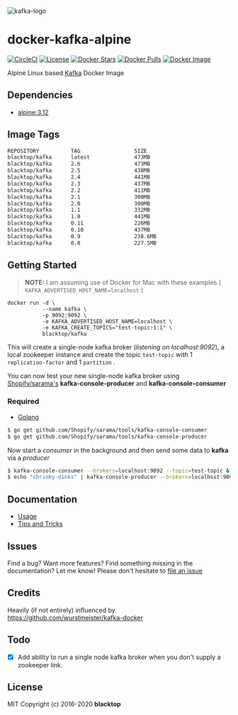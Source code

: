 ![kafka-logo](https://raw.githubusercontent.com/blacktop/docker-kafka-alpine/master/docs/kafka-logo.png)

# docker-kafka-alpine

[![CircleCI](https://circleci.com/gh/blacktop/docker-kafka-alpine.png?style=shield)](https://circleci.com/gh/blacktop/docker-kafka-alpine) [![License](http://img.shields.io/:license-mit-blue.svg)](http://doge.mit-license.org) [![Docker Stars](https://img.shields.io/docker/stars/blacktop/kafka.svg)](https://hub.docker.com/r/blacktop/kafka/) [![Docker Pulls](https://img.shields.io/docker/pulls/blacktop/kafka.svg)](https://hub.docker.com/r/blacktop/kafka/) [![Docker Image](https://img.shields.io/badge/docker%20image-473MB-blue.svg)](https://hub.docker.com/r/blacktop/kafka/)

Alpine Linux based [Kafka](http://kafka.apache.org/downloads.html) Docker Image

## Dependencies

* [alpine:3.12](https://hub.docker.com/_/alpine/)

## Image Tags

``` bash
REPOSITORY          TAG                 SIZE
blacktop/kafka      latest              473MB
blacktop/kafka      2.6                 473MB
blacktop/kafka      2.5                 438MB
blacktop/kafka      2.4                 441MB
blacktop/kafka      2.3                 437MB
blacktop/kafka      2.2                 411MB
blacktop/kafka      2.1                 300MB
blacktop/kafka      2.0                 300MB
blacktop/kafka      1.1                 332MB
blacktop/kafka      1.0                 441MB
blacktop/kafka      0.11                226MB
blacktop/kafka      0.10                437MB
blacktop/kafka      0.9                 238.6MB
blacktop/kafka      0.8                 227.5MB
```

## Getting Started

> **NOTE:** I am assuming use of Docker for Mac with these examples.( `KAFKA_ADVERTISED_HOST_NAME=localhost` )

``` 
docker run -d \
           --name kafka \
           -p 9092:9092 \
           -e KAFKA_ADVERTISED_HOST_NAME=localhost \
           -e KAFKA_CREATE_TOPICS="test-topic:1:1" \
           blacktop/kafka
```

This will create a single-node kafka broker (_listening on localhost:9092_), a local zookeeper instance and create the topic `test-topic` with 1 `replication-factor` and 1 `partition` .

You can now test your new single-node kafka broker using [Shopify/sarama's](https://github.com/Shopify/sarama) **kafka-console-producer** and **kafka-console-consumer**

### Required

* [Golang](https://golang.org/doc/install)

``` bash
$ go get github.com/Shopify/sarama/tools/kafka-console-consumer
$ go get github.com/Shopify/sarama/tools/kafka-console-producer
```

Now start a _consumer_ in the background and then send some data to **kafka** via a _producer_

``` bash
$ kafka-console-consumer --brokers=localhost:9092 --topic=test-topic &
$ echo "shrinky-dinks" | kafka-console-producer --brokers=localhost:9092 --topic=test-topic
```

## Documentation

* [Usage](https://github.com/blacktop/docker-kafka-alpine/blob/master/docs/usage.md)
* [Tips and Tricks](https://github.com/blacktop/docker-kafka-alpine/blob/master/docs/tips.md)

## Issues

Find a bug? Want more features? Find something missing in the documentation? Let me know! Please don't hesitate to [file an issue](https://github.com/blacktop/docker-kafka-alpine/issues/new)

## Credits

Heavily (if not entirely) influenced by <https://github.com/wurstmeister/kafka-docker>

## Todo

* [x] Add ability to run a single node kafka broker when you don't supply a zookeeper link.

## License

MIT Copyright (c) 2016-2020 **blacktop**

